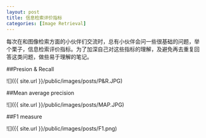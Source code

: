 ```yaml
---
layout: post
title: 信息检索评价指标
categories: [Image Retrieval]
---
```


每次在和图像检索方面的小伙伴们交流时，总有小伙伴会问一些很基础的问题，举个栗子，信息检索评价指标。为了加深自己对这些指标的理解，及避免再去重复回答这类问题，做些易于理解的笔记。

##Presion & Recall

![]({{ site.url }}/public/images/posts/P&R.JPG)

##Mean average precision

![]({{ site.url }}/public/images/posts/MAP.JPG)

##F1 measure

![]({{ site.url }}/public/images/posts/F1.png)
